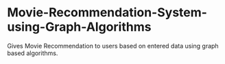 # Movie-Recommendation-System-using-Graph-Algorithms
Gives Movie Recommendation to users based on entered data using graph based algorithms.
